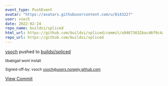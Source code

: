 ```yaml
---
event_type: PushEvent
avatar: "https://avatars.githubusercontent.com/u/814322?"
user: vsoch
date: 2022-02-24
repo_name: buildsi/spliced
html_url: https://github.com/buildsi/spliced/commit/a94673632bacd6f9c4adb0ec214bcdffe26bbeb8
repo_url: https://github.com/buildsi/spliced
---
```


<a href='https://github.com/vsoch' target='_blank'>vsoch</a> pushed to <a href='https://github.com/buildsi/spliced' target='_blank'>buildsi/spliced</a>

<small>libabigail wont install

Signed-off-by: vsoch <vsoch@users.noreply.github.com></small>

<a href='https://github.com/buildsi/spliced/commit/a94673632bacd6f9c4adb0ec214bcdffe26bbeb8' target='_blank'>View Commit</a>